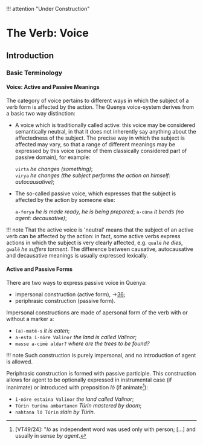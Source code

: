 !!! attention "Under Construction"

# The Verb: Voice

## Introduction

### Basic Terminology

#### Voice: Active and Passive Meanings

The category of voice pertains to different ways in which the subject of a verb form is affected by the action. The Quenya voice-system derives from a basic two way distinction:

+ A voice which is traditionally called active: this voice may be considered semantically neutral, in that it does not inherently say anything about the affectedness of the subject. The precise way in which the subject is affected may vary, so that a range of different meanings may be expressed by this voice (some of them classically considered part of passive domain), for example:

	`virta` *he changes (something)*;<br>
	`virya` *he changes (the subject performs the action on himself: autocausative)*;
	
+ The so-called passive voice, which expresses that the subject is affected by the action by someone else:
	
	`a-ferya` *he is made ready, he is being prepared*;
	`a-cúna` *it bends (no agent: decausative)*;

!!! note
	That the active voice is 'neutral' means that the subject of an active verb can be affected by the action: in fact, some active verbs express actions in which the subject is very clearly affected, e.g. `qualë` *he dies*, `gwalë` *he suffers torment*. The difference between causative, autocausative and decausative meanings is usually expressed lexically.
	
#### Active and Passive Forms

There are two ways to express passive voice in Quenya:

+ impersonal construction (active form), &rarr;[36](#vic.md);
+ periphrasic construction (passive form).

Impersonal constructions are made of apersonal form of the verb with or without a marker `a`:

+ `(a)-matë·s` *it is eaten*;
+ `a-esta i·nóre Valinor` *the land is called Valinor*;
+ `masse a-cimë aldar?` *where are the trees to be found?*

!!! note
	Such construction is purely impersonal, and no introduction of agent is allowed.
	
Periphrasic construction is formed with passive participle. This construction allows for agent to be optionally expressed in instrumental case (if inanimate) or introduced with preposition *ló* (if animate[^for1]):

+ `i·nóre estaina Valinor` *the land called Valinor*;
+ `Túrin turúna ambartanen` *Túrin mastered by doom*;
+ `nahtana ló Túrin` *slain by Túrin*.

[^for1]: [VT49/24]: "*ló* as independent word was used only with person; [...] and usually in sense *by agent*. 